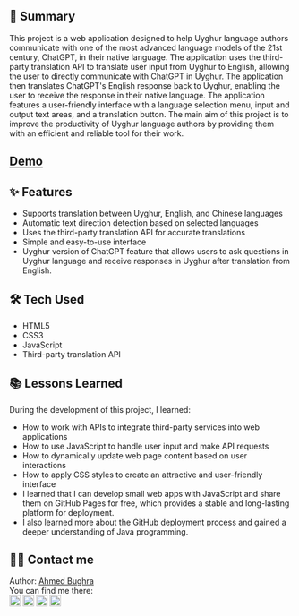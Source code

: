## 📝 Summary
This project is a web application designed to help Uyghur language authors communicate with one of the most advanced language models of the 21st century, ChatGPT, in their native language. The application uses the third-party translation API to translate user input from Uyghur to English, allowing the user to directly communicate with ChatGPT in Uyghur. The application then translates ChatGPT's English response back to Uyghur, enabling the user to receive the response in their native language. The application features a user-friendly interface with a language selection menu, input and output text areas, and a translation button. The main aim of this project is to improve the productivity of Uyghur language authors by providing them with an efficient and reliable tool for their work.
## [Demo](https://uycoder.github.io/gpt-uyghur/)

## ✨ Features
- Supports translation between Uyghur, English, and Chinese languages
- Automatic text direction detection based on selected languages
- Uses the third-party translation API for accurate translations
- Simple and easy-to-use interface
- Uyghur version of ChatGPT feature that allows users to ask questions in Uyghur language and receive responses in Uyghur after translation from English.

## 🛠️ Tech Used
- HTML5
- CSS3
- JavaScript
- Third-party translation API

## 📚 Lessons Learned
During the development of this project, I learned:
- How to work with APIs to integrate third-party services into web applications
- How to use JavaScript to handle user input and make API requests
- How to dynamically update web page content based on user interactions
- How to apply CSS styles to create an attractive and user-friendly interface
- I learned that I can develop small web apps with JavaScript and share them on GitHub Pages for free, which provides a stable and long-lasting platform for deployment.
- I also learned more about the GitHub deployment process and gained a deeper understanding of Java programming.

## 👨‍💻 Contact me
Author: [Ahmed Bughra](https://www.linkedin.com/in/ahmed-bughra/)
</br>
You can find me there: </br>
[<img src='https://www.pngall.com/wp-content/uploads/2016/07/Linkedin-Download-PNG.png' alt='linkedin' height='20'>](https://www.linkedin.com/in/ahmed-bughra/) [<img src='https://cdn.jsdelivr.net/npm/simple-icons@3.0.1/icons/github.svg' alt='github' height='20'>](https://github.com/Uycoder)
[<img src='https://encrypted-tbn0.gstatic.com/images?q=tbn:ANd9GcRYcIooQ9bkjqGM1p-kwFPb0h4zZEVDzzRS3uhdg1sySKkvvNTE_wm5WTQWK36k7LH744w&usqp=CAU' alt='hackerrank' height='20'>](https://www.hackerrank.com/ahmedbughra)  [<img src='https://upload.wikimedia.org/wikipedia/commons/thumb/e/ef/Stack_Overflow_icon.svg/768px-Stack_Overflow_icon.svg.png' alt='stackoverflow' height='20'>](https://stackoverflow.com/users/16111723/ahmad-ali)


